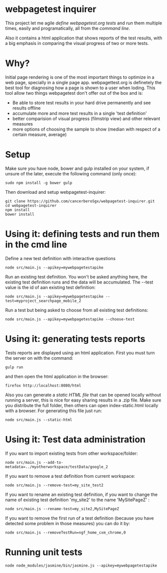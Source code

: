 # webpagetest inquirer

This project let me agile *define webpagetest.org tests* and *run* them multiple times, easily and programatically, all from the *command line*.

Also it contains a html application that shows reports of the test results, with a big emphasis in comparing the visual progress of two or more tests.



# Why?

Initial page rendering is one of the most important things to optimize in a web page, specially in a single page app. webpagettest.org is definetely the best tool for diagnosing how a page is shown to a user when loding. This tool allow two things webpagetest don't offer out of the box and is:

 * Be able to store test results in your hard drive permanently and see results offline
 * accumulate more and more test results in a single 'test definition'
 * better comparision of visual progress (filmstrip view) and other relevant measures
 * more options of choosing the sample to show (median with respect of a certain measure, average)



# Setup

Make sure you have node, bower and gulp installed on your system, if unsure of the later, execute the following command (only once):

	sudo npm install -g bower gulp

Then download and setup webpagetest-inquirer:

	git clone https://github.com/cancerberoSgx/webpagetest-inquirer.git
	cd webpagetest-inquirer
	npm install
	bower install


# Using it: defining tests and run them in the cmd line

Define a new test definition with interactive questions

	node src/main.js --apikey=mywebpagetestapike

Run an existing test definition. You won't be asked anything here, the existing test definition runs and the data will be accumulated. The --test value is the id of aan existing test definition:

	node src/main.js --apikey=mywebpagetestapike --test=myproject_searchpage_mobile_2

Run a test but being asked to choose from all existing test definitions:

	node src/main.js --apikey=mywebpagetestapike --choose-test




# Using it: generating tests reports

Tests reports are displayed using an html application. First you must turn the server on with the command:

	gulp run

and then open the html application in the browser:

	firefox http://localhost:8080/html

Also you can generate a *static HTML file* that can be opened locally without running a server, this is nice for easy sharing results in a .zip file. Make sure you distribute the full folder, then others can open index-static.html locally with a browser. For generating this file just run:

	node src/main.js --static-html




# Using it: Test data administration

If you want to import existing tests from other workspace/folder:

	node src/main.js --add-to-metadata=../myotherworkspace/testData/google_2

If you want to remove a test definition from current workspace:

	node src/main.js --remove-test=my_site_test2

If you want to rename an existing test definition, if you want to change the name of existing test definition 'my_site2' to the name 'MySitePageZ' :

	node src/main.js --rename-test=my_site2,MySitePageZ

If you want to remove the first run of a test definition (because you have detected some problem in those measures) you can do it by:

	node src/main.js --removeTestRun=ngf_home_cxm_chrome,0


# Running unit tests

	node node_modules/jasmine/bin/jasmine.js --apikey=mywebpagetestapike
